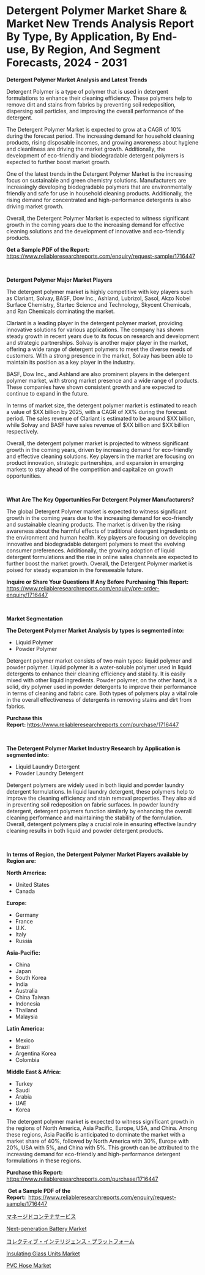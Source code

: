 <p><h1>Detergent Polymer Market Share & Market New Trends Analysis Report By Type, By Application, By End-use, By Region, And Segment Forecasts, 2024 - 2031</h1></p><p><strong>Detergent Polymer Market Analysis and Latest Trends</strong></p>
<p><p>Detergent Polymer is a type of polymer that is used in detergent formulations to enhance their cleaning efficiency. These polymers help to remove dirt and stains from fabrics by preventing soil redeposition, dispersing soil particles, and improving the overall performance of the detergent.</p><p>The Detergent Polymer Market is expected to grow at a CAGR of 10% during the forecast period. The increasing demand for household cleaning products, rising disposable incomes, and growing awareness about hygiene and cleanliness are driving the market growth. Additionally, the development of eco-friendly and biodegradable detergent polymers is expected to further boost market growth.</p><p>One of the latest trends in the Detergent Polymer Market is the increasing focus on sustainable and green chemistry solutions. Manufacturers are increasingly developing biodegradable polymers that are environmentally friendly and safe for use in household cleaning products. Additionally, the rising demand for concentrated and high-performance detergents is also driving market growth.</p><p>Overall, the Detergent Polymer Market is expected to witness significant growth in the coming years due to the increasing demand for effective cleaning solutions and the development of innovative and eco-friendly products.</p></p>
<p><strong>Get a Sample PDF of the Report:&nbsp;</strong> <a href="https://www.reliableresearchreports.com/enquiry/request-sample/1716447">https://www.reliableresearchreports.com/enquiry/request-sample/1716447</a></p>
<p>&nbsp;</p>
<p><strong>Detergent Polymer Major Market Players</strong></p>
<p><p>The detergent polymer market is highly competitive with key players such as Clariant, Solvay, BASF, Dow Inc., Ashland, Lubrizol, Sasol, Akzo Nobel Surface Chemistry, Startec Science and Technology, Skycent Chemicals, and Ran Chemicals dominating the market. </p><p>Clariant is a leading player in the detergent polymer market, providing innovative solutions for various applications. The company has shown steady growth in recent years due to its focus on research and development and strategic partnerships. Solvay is another major player in the market, offering a wide range of detergent polymers to meet the diverse needs of customers. With a strong presence in the market, Solvay has been able to maintain its position as a key player in the industry.</p><p>BASF, Dow Inc., and Ashland are also prominent players in the detergent polymer market, with strong market presence and a wide range of products. These companies have shown consistent growth and are expected to continue to expand in the future.</p><p>In terms of market size, the detergent polymer market is estimated to reach a value of $XX billion by 2025, with a CAGR of XX% during the forecast period. The sales revenue of Clariant is estimated to be around $XX billion, while Solvay and BASF have sales revenue of $XX billion and $XX billion respectively.</p><p>Overall, the detergent polymer market is projected to witness significant growth in the coming years, driven by increasing demand for eco-friendly and effective cleaning solutions. Key players in the market are focusing on product innovation, strategic partnerships, and expansion in emerging markets to stay ahead of the competition and capitalize on growth opportunities.</p></p>
<p>&nbsp;</p>
<p><strong>What Are The Key Opportunities For Detergent Polymer Manufacturers?</strong></p>
<p><p>The global Detergent Polymer market is expected to witness significant growth in the coming years due to the increasing demand for eco-friendly and sustainable cleaning products. The market is driven by the rising awareness about the harmful effects of traditional detergent ingredients on the environment and human health. Key players are focusing on developing innovative and biodegradable detergent polymers to meet the evolving consumer preferences. Additionally, the growing adoption of liquid detergent formulations and the rise in online sales channels are expected to further boost the market growth. Overall, the Detergent Polymer market is poised for steady expansion in the foreseeable future.</p></p>
<p><strong>Inquire or Share Your Questions If Any Before Purchasing This Report:</strong> <a href="https://www.reliableresearchreports.com/enquiry/pre-order-enquiry/1716447">https://www.reliableresearchreports.com/enquiry/pre-order-enquiry/1716447</a></p>
<p>&nbsp;</p>
<p><strong>Market Segmentation</strong></p>
<p><strong>The Detergent Polymer Market Analysis by types is segmented into:</strong></p>
<p><ul><li>Liquid Polymer</li><li>Powder Polymer</li></ul></p>
<p><p>Detergent polymer market consists of two main types: liquid polymer and powder polymer. Liquid polymer is a water-soluble polymer used in liquid detergents to enhance their cleaning efficiency and stability. It is easily mixed with other liquid ingredients. Powder polymer, on the other hand, is a solid, dry polymer used in powder detergents to improve their performance in terms of cleaning and fabric care. Both types of polymers play a vital role in the overall effectiveness of detergents in removing stains and dirt from fabrics.</p></p>
<p><strong>Purchase this Report:&nbsp;</strong><a href="https://www.reliableresearchreports.com/purchase/1716447">https://www.reliableresearchreports.com/purchase/1716447</a></p>
<p>&nbsp;</p>
<p><strong>The Detergent Polymer Market Industry Research by Application is segmented into:</strong></p>
<p><ul><li>Liquid Laundry Detergent</li><li>Powder Laundry Detergent</li></ul></p>
<p><p>Detergent polymers are widely used in both liquid and powder laundry detergent formulations. In liquid laundry detergent, these polymers help to improve the cleaning efficiency and stain removal properties. They also aid in preventing soil redeposition on fabric surfaces. In powder laundry detergent, detergent polymers function similarly by enhancing the overall cleaning performance and maintaining the stability of the formulation. Overall, detergent polymers play a crucial role in ensuring effective laundry cleaning results in both liquid and powder detergent products.</p></p>
<p>&nbsp;</p>
<p><strong>In terms of Region, the Detergent Polymer Market Players available by Region are:</strong></p>
<p>
    <p> <strong> North America: </strong>
        <ul>
            <li>United States</li>
            <li>Canada</li>
        </ul>
        </p> 
    <p> <strong> Europe: </strong>
        <ul>
            <li>Germany</li>
            <li>France</li>
            <li>U.K.</li>
            <li>Italy</li>
            <li>Russia</li>
        </ul>
        </p> 
    <p> <strong> Asia-Pacific: </strong>
        <ul>
            <li>China</li>
            <li>Japan</li>
            <li>South Korea</li>
            <li>India</li>
            <li>Australia</li>
            <li>China Taiwan</li>
            <li>Indonesia</li>
            <li>Thailand</li>
            <li>Malaysia</li>
        </ul>
        </p> 
    <p> <strong> Latin America: </strong>
        <ul>
            <li>Mexico</li>
            <li>Brazil</li>
            <li>Argentina Korea</li>
            <li>Colombia</li>
        </ul>
        </p> 
    <p> <strong> Middle East & Africa: </strong>
        <ul>
            <li>Turkey</li>
            <li>Saudi</li>
            <li>Arabia</li>
            <li>UAE</li>
            <li>Korea</li>
        </ul>
    </p>
    </p>
<p><p>The detergent polymer market is expected to witness significant growth in the regions of North America, Asia Pacific, Europe, USA, and China. Among these regions, Asia Pacific is anticipated to dominate the market with a market share of 40%, followed by North America with 30%, Europe with 20%, USA with 5%, and China with 5%. This growth can be attributed to the increasing demand for eco-friendly and high-performance detergent formulations in these regions.</p></p>
<p><strong>Purchase this Report: </strong><a href="https://www.reliableresearchreports.com/purchase/1716447">https://www.reliableresearchreports.com/purchase/1716447</a></p>
<p>&nbsp;<strong>Get a Sample PDF of the Report:&nbsp;&nbsp;</strong><a href="https://www.reliableresearchreports.com/enquiry/request-sample/1716447">https://www.reliableresearchreports.com/enquiry/request-sample/1716447</a></p>
<p><strong></strong></p>
<p><p><a href="https://medium.com/@janaflo/%E7%AE%A1%E7%90%86%E3%81%95%E3%82%8C%E3%81%A6%E3%81%84%E3%82%8B%E3%82%B3%E3%83%B3%E3%83%86%E3%83%8A%E3%82%B5%E3%83%BC%E3%83%93%E3%82%B9%E5%B8%82%E5%A0%B4%E3%81%AE%E5%88%86%E6%9E%90-%E3%82%B0%E3%83%AD%E3%83%BC%E3%83%90%E3%83%AB%E7%94%A3%E6%A5%AD%E3%81%AE%E5%B1%95%E6%9C%9B%E3%81%A8%E4%BA%88%E6%B8%AC-2024%E5%B9%B4%E3%81%8B%E3%82%892031%E5%B9%B4-661e8605dc9c">マネージドコンテナサービス</a></p><p><a href="https://unruly-ladybug-44b.notion.site/Next-generation-Battery-Market-Size-Share-Trends-Analysis-Report-By-Material-By-Type-By-End-use-3df474d24a884e4c9c95ddba7449243a">Next-generation Battery Market</a></p><p><a href="https://medium.com/@alvaradolanezhpnoeeozz2ue/%E9%9B%86%E5%90%88%E7%9F%A5%E3%83%97%E3%83%A9%E3%83%83%E3%83%88%E3%83%95%E3%82%A9%E3%83%BC%E3%83%A0%E5%B8%82%E5%A0%B4%E8%AA%BF%E6%9F%BB%E3%83%AC%E3%83%9D%E3%83%BC%E3%83%88-%E3%81%9D%E3%81%AE%E6%AD%B4%E5%8F%B2%E3%81%A82031%E5%B9%B4%E3%81%BE%E3%81%A7%E3%81%AE%E4%BA%88%E6%B8%AC-ef0b67f6d998">コレクティブ・インテリジェンス・プラットフォーム</a></p><p><a href="https://view.publitas.com/reportprime-1/insulating-glass-units-market-growth-market-trends-covid-19-impact-and-forecasts-for-period-from-2024-2031/">Insulating Glass Units Market</a></p><p><a href="https://view.publitas.com/reportprime-1/pvc-hose-market-dynamics-2024-2031-also-about-its-market-trends-projections-and-opportunities/">PVC Hose Market</a></p></p>